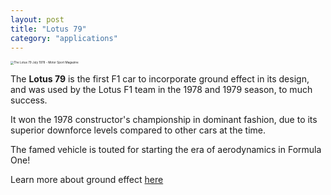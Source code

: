 ```yaml
---
layout: post
title: "Lotus 79"
category: "applications"
---
```


<img src="https://cdn.motorsportmagazine.com/wp-content/uploads/2016/07/21164250/Mario-Andretti-in-the-Lotus-79-during-the-1978-Belgian-Grand-Prix-at-Zolder.jpg" alt="The Lotus 79 July 1978 - Motor Sport Magazine" style="zoom:33%;" />

The **Lotus 79** is the first F1 car to incorporate ground effect in its design, and was used by the Lotus F1 team in the 1978 and 1979 season, to much success.

It won the 1978 constructor's championship in dominant fashion, due to its superior downforce levels compared to other cars at the time.

The famed vehicle is touted for starting the era of aerodynamics in Formula One!

Learn more about ground effect [here](https://www.youtube.com/watch?v=dQw4w9WgXcQs) 
